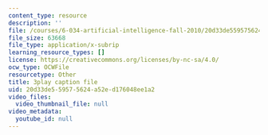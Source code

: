 ```yaml
---
content_type: resource
description: ''
file: /courses/6-034-artificial-intelligence-fall-2010/20d33de559575624a52ed176048ee1a2_l-tzjenXrvI.vtt
file_size: 63668
file_type: application/x-subrip
learning_resource_types: []
license: https://creativecommons.org/licenses/by-nc-sa/4.0/
ocw_type: OCWFile
resourcetype: Other
title: 3play caption file
uid: 20d33de5-5957-5624-a52e-d176048ee1a2
video_files:
  video_thumbnail_file: null
video_metadata:
  youtube_id: null
---
```

